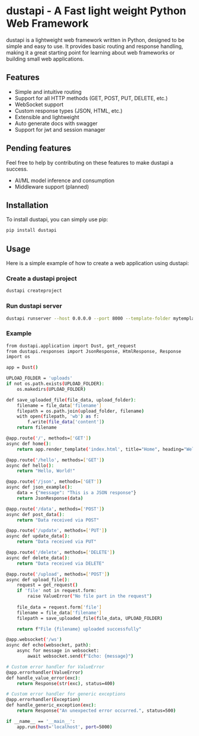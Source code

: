 # dustapi - A Fast light weight Python Web Framework

dustapi is a lightweight web framework written in Python, designed to be simple and easy to use. It provides basic routing and response handling, making it a great starting point for learning about web frameworks or building small web applications.

## Features

- Simple and intuitive routing
- Support for all HTTP methods (GET, POST, PUT, DELETE, etc.)
- WebSocket support
- Custom response types (JSON, HTML, etc.)
- Extensible and lightweight
- Auto generate docs with swagger
- Support for jwt and session manager

## Pending features

Feel free to help by contributing on these features to make dustapi a success.

- AI/ML model inference and consumption
- Middleware support (planned)

## Installation

To install dustapi, you can simply use pip:

```bash
pip install dustapi
```

## Usage

Here is a simple example of how to create a web application using dustapi:

### Create a dustapi project

```bash
dustapi createproject
```

### Run dustapi server

```bash
dustapi runserver --host 0.0.0.0 --port 8000 --template-folder mytemplates --static-folder mystatic --log-file myapp.log
```

### Example

```bash
from dustapi.application import Dust, get_request
from dustapi.responses import JsonResponse, HtmlResponse, Response
import os

app = Dust()

UPLOAD_FOLDER = 'uploads'
if not os.path.exists(UPLOAD_FOLDER):
    os.makedirs(UPLOAD_FOLDER)

def save_uploaded_file(file_data, upload_folder):
    filename = file_data['filename']
    filepath = os.path.join(upload_folder, filename)
    with open(filepath, 'wb') as f:
        f.write(file_data['content'])
    return filename

@app.route('/', methods=['GET'])
async def home():
    return app.render_template('index.html', title="Home", heading="Welcome to dustapi Framework", content="This is the home page.")

@app.route('/hello', methods=['GET'])
async def hello():
    return "Hello, World!"

@app.route('/json', methods=['GET'])
async def json_example():
    data = {"message": "This is a JSON response"}
    return JsonResponse(data)

@app.route('/data', methods=['POST'])
async def post_data():
    return "Data received via POST"

@app.route('/update', methods=['PUT'])
async def update_data():
    return "Data received via PUT"

@app.route('/delete', methods=['DELETE'])
async def delete_data():
    return "Data received via DELETE"

@app.route('/upload', methods=['POST'])
async def upload_file():
    request = get_request()
    if 'file' not in request.form:
        raise ValueError("No file part in the request")
    
    file_data = request.form['file']
    filename = file_data['filename']
    filepath = save_uploaded_file(file_data, UPLOAD_FOLDER)

    return f"File {filename} uploaded successfully"

@app.websocket('/ws')
async def echo(websocket, path):
    async for message in websocket:
        await websocket.send(f"Echo: {message}")

# Custom error handler for ValueError
@app.errorhandler(ValueError)
def handle_value_error(exc):
    return Response(str(exc), status=400)

# Custom error handler for generic exceptions
@app.errorhandler(Exception)
def handle_generic_exception(exc):
    return Response("An unexpected error occurred.", status=500)

if __name__ == '__main__':
    app.run(host='localhost', port=5000)

```
